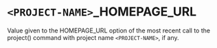   

# ```<PROJECT-NAME>```_HOMEPAGE_URL  
Value given to the HOMEPAGE_URL option of the most recent call to the
project() command with project name ```<PROJECT-NAME>```, if any.  

